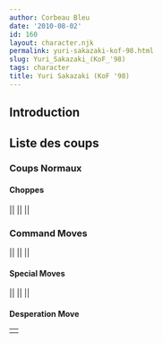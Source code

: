 ```yaml
---
author: Corbeau Bleu
date: '2010-08-02'
id: 160
layout: character.njk
permalink: yuri-sakazaki-kof-98.html
slug: Yuri_Sakazaki_(KoF_'98)
tags: character
title: Yuri Sakazaki (KoF '98)
---
```


## Introduction

## Liste des coups

### Coups Normaux

#### Choppes

||
||
||

### Command Moves

||
||
||

#### Special Moves

||
||
||

#### Desperation Move

|     |
|-----|
|     |